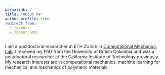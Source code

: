 ```yaml
---
permalink: /
title: "About me"
author_profile: true
redirect_from: 
  - /about/
  - /about.html
---
```

I am a postdoctoral researcher at ETH ZUrich in [Computational Mechanics Lab](https://compmech.ethz.ch/). I received my PhD from the University of British Columbia and was a postdoctoral researcher at the California Institute of Technology previously. My research interests are in computational mechanics, machine learning for mechanics, and mechanics of polymeric materials.